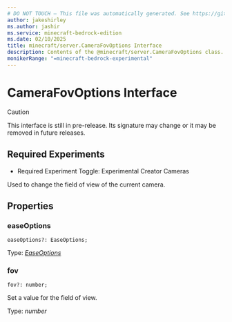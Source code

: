 ```yaml
---
# DO NOT TOUCH — This file was automatically generated. See https://github.com/mojang/minecraftapidocsgenerator to modify descriptions, examples, etc.
author: jakeshirley
ms.author: jashir
ms.service: minecraft-bedrock-edition
ms.date: 02/10/2025
title: minecraft/server.CameraFovOptions Interface
description: Contents of the @minecraft/server.CameraFovOptions class.
monikerRange: "=minecraft-bedrock-experimental"
---
```

# CameraFovOptions Interface

> [!CAUTION]
> This interface is still in pre-release.  Its signature may change or it may be removed in future releases.
 
## Required Experiments
- Required Experiment Toggle: Experimental Creator Cameras


Used to change the field of view of the current camera.

## Properties

### **easeOptions**
`easeOptions?: EaseOptions;`

Type: [*EaseOptions*](EaseOptions.md)

### **fov**
`fov?: number;`

Set a value for the field of view.

Type: *number*
